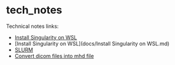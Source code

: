 # tech_notes

Technical notes links:

* [Install Singularity on WSL](https://github.com/jizhang02/tech_notes/blob/a7cd01522fa583c84f577e511d91a822026f6af3/docs/Install%20Singularity%20on%20WSL.md)
* [Install Singularity on WSL](docs/Install Singularity on WSL.md)
* [SLURM](https://github.com/jizhang02/tech_notes/blob/73f479987e9a331c967a7b27bb1c6a9cfd3c1b3b/docs/SLURM.md)
* [Convert dicom files into mhd file](https://gist.github.com/jizhang02/6e395880c085f7c9884d9cec5490c710)
